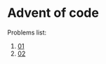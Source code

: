 # Advent of code
Problems list:
1. [01](https://github.com/<USERNAME>/<REPOSITORY_NAME>/blob/main/src/01.py)
2. [02](https://github.com/<USERNAME>/<REPOSITORY_NAME>/blob/main/src/02.py)